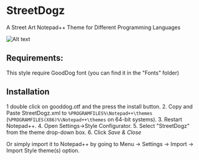 # StreetDogz
A Street Art Notepad++ Theme for Different Programming Languages

![Alt text](https://github.com/JonnyBanana/Street_Dog/blob/master/Screenshots/objective-c.jpg "Street Dogz a Free Template for Notepad++")


 <h2>Requirements:</h2>
 
 This style require GoodDog font (you can find it in the "Fonts" folder)

<h2>Installation</h2>

1 double click on gooddog.otf and the press the install button.
2. Copy and Paste StreetDogz.xml to `%PROGRAMFILES%\Notepad++\themes` (`%PROGRAMFILES(X86)%\Notepad++\themes` on 64-bit systems).
3. Restart Notepad++.
4. Open Settings->Style Configurator.
5. Select "StreetDogz" from the theme drop-down box.
6. Click *Save & Close*

Or simply import it to Notepad++ by going to Menu -> Settings -> Import -> Import Style theme(s) option.

